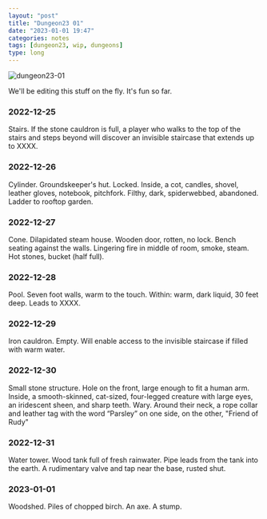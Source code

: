 ```yaml
---
layout: "post"
title: "Dungeon23 01"
date: "2023-01-01 19:47"
categories: notes
tags: [dungeon23, wip, dungeons]
type: long
---
```

![dungeon23-01](https://numbered.works/assets/img/dungeon23-01.png)

We'll be editing this stuff on the fly. It's fun so far.

### 2022-12-25
Stairs. If the stone cauldron is full, a player who walks to the top of the stairs and steps beyond will discover an invisible staircase that extends up to XXXX.

### 2022-12-26
Cylinder. Groundskeeper's hut. Locked. Inside, a cot, candles, shovel, leather gloves, notebook, pitchfork. Filthy, dark, spiderwebbed, abandoned. Ladder to rooftop garden.

### 2022-12-27
Cone. Dilapidated steam house. Wooden door, rotten, no lock. Bench seating against the walls. Lingering fire in middle of room, smoke, steam. Hot stones, bucket (half full).

### 2022-12-28
Pool. Seven foot walls, warm to the touch. Within: warm, dark liquid, 30 feet deep. Leads to XXXX.

### 2022-12-29
Iron cauldron. Empty. Will enable access to the invisible staircase if filled with warm water.

### 2022-12-30
Small stone structure. Hole on the front, large enough to fit a human arm. Inside, a smooth-skinned, cat-sized, four-legged creature with large eyes, an iridescent sheen, and sharp teeth. Wary. Around their neck, a rope collar and leather tag with the word “Parsley” on one side, on the other, "Friend of Rudy"

### 2022-12-31
Water tower. Wood tank full of fresh rainwater. Pipe leads from the tank into the earth. A rudimentary valve and tap near the base, rusted shut.

### 2023-01-01
Woodshed. Piles of chopped birch. An axe. A stump.
